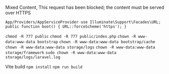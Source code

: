Mixed Content, This request has been blocked; the content must be served over HTTPS

`App/Providers/AppServiceProvider
use Illuminate\Support\Facades\URL;
public function boot()
{
    URL::forceScheme('https');
}`




`chmod -R 777 public`
`chmod -R 777 public/index.php`
`chown -R www-data:www-data bootstrap`
`chown -R www-data:www-data bootstrap/cache`
`chown -R www-data:www-data storage/logs`
`chown -R www-data:www-data storage/framework`
`sudo chown -R www-data:www-data storage/logs/laravel.log`



Vite build
`npm install`
`npm run build`
